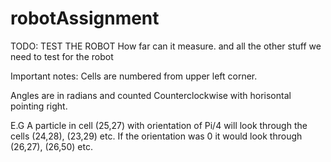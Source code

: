 # robotAssignment

TODO: 
TEST THE ROBOT
How far can it measure.
and all the other stuff we need to test for the robot

Important notes:
Cells are numbered from upper left corner. 

Angles are in radians and counted Counterclockwise with horisontal pointing right. 

E.G A particle in cell (25,27) with orientation of Pi/4 will look through the cells (24,28), (23,29) etc. If the orientation was 0 it would look through (26,27), (26,50) etc.